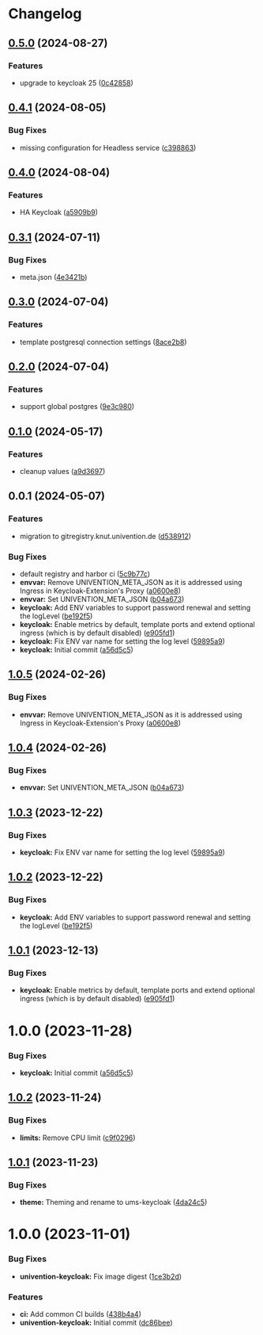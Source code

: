 # Changelog

## [0.5.0](https://git.knut.univention.de/univention/components/keycloak/compare/v0.4.1...v0.5.0) (2024-08-27)


### Features

* upgrade to keycloak 25 ([0c42858](https://git.knut.univention.de/univention/components/keycloak/commit/0c428586531d9869d0d64723a16b0da8d7bc5294))

## [0.4.1](https://git.knut.univention.de/univention/components/keycloak/compare/v0.4.0...v0.4.1) (2024-08-05)


### Bug Fixes

* missing configuration for Headless service ([c398863](https://git.knut.univention.de/univention/components/keycloak/commit/c398863e89c66e32b3a7faed94efae2e64a5bffd))

## [0.4.0](https://git.knut.univention.de/univention/components/keycloak/compare/v0.3.1...v0.4.0) (2024-08-04)


### Features

* HA Keycloak ([a5909b9](https://git.knut.univention.de/univention/components/keycloak/commit/a5909b9c3eedb76aefbea4167a60c3c38e21b33b))

## [0.3.1](https://git.knut.univention.de/univention/components/keycloak/compare/v0.3.0...v0.3.1) (2024-07-11)


### Bug Fixes

* meta.json ([4e3421b](https://git.knut.univention.de/univention/components/keycloak/commit/4e3421b6d4a0d47d49ee6e58651225184c36cef7))

## [0.3.0](https://git.knut.univention.de/univention/components/keycloak/compare/v0.2.0...v0.3.0) (2024-07-04)


### Features

* template postgresql connection settings ([8ace2b8](https://git.knut.univention.de/univention/components/keycloak/commit/8ace2b8d029d48b13143da3c95269585ce47f9af))

## [0.2.0](https://git.knut.univention.de/univention/components/keycloak/compare/v0.1.0...v0.2.0) (2024-07-04)


### Features

* support global postgres ([9e3c980](https://git.knut.univention.de/univention/components/keycloak/commit/9e3c980684168ecc47ce17c3c7137694f7e0512c))

## [0.1.0](https://git.knut.univention.de/univention/components/keycloak/compare/v0.0.1...v0.1.0) (2024-05-17)


### Features

* cleanup values ([a9d3697](https://git.knut.univention.de/univention/components/keycloak/commit/a9d369767e9a9c61e875e7c976fe2ec75d3f85d1))

## 0.0.1 (2024-05-07)


### Features

* migration to gitregistry.knut.univention.de ([d538912](https://git.knut.univention.de/univention/components/keycloak/commit/d53891240710c990823c76541dc4752b47adea51))


### Bug Fixes

* default registry and harbor ci ([5c9b77c](https://git.knut.univention.de/univention/components/keycloak/commit/5c9b77c948ebc32c2ff4c3012e09908ce737b8a7))
* **envvar:** Remove UNIVENTION_META_JSON as it is addressed using Ingress in Keycloak-Extension's Proxy ([a0600e8](https://git.knut.univention.de/univention/components/keycloak/commit/a0600e8e7d10d59d61972ac2229fe7f5abe0e23d))
* **envvar:** Set UNIVENTION_META_JSON ([b04a673](https://git.knut.univention.de/univention/components/keycloak/commit/b04a6735d086f8526ed52a8e554d99966fc5b115))
* **keycloak:** Add ENV variables to support password renewal and setting the logLevel ([be192f5](https://git.knut.univention.de/univention/components/keycloak/commit/be192f5de32bf66d09b723c807efb26f7b3444f7))
* **keycloak:** Enable metrics by default, template ports and extend optional ingress (which is by default disabled) ([e905fd1](https://git.knut.univention.de/univention/components/keycloak/commit/e905fd168dbf0f977159f2f936569a2c86d45ac2))
* **keycloak:** Fix ENV var name for setting the log level ([59895a9](https://git.knut.univention.de/univention/components/keycloak/commit/59895a9c880f238d2c5de7643e3492590d44e5dc))
* **keycloak:** Initial commit ([a56d5c5](https://git.knut.univention.de/univention/components/keycloak/commit/a56d5c59fec5b1d93bad1f28f875dc0ddb9cbfdd))

## [1.0.5](https://gitlab.souvap-univention.de/souvap/tooling/charts/univention-keycloak/compare/v1.0.4...v1.0.5) (2024-02-26)


### Bug Fixes

* **envvar:** Remove UNIVENTION_META_JSON as it is addressed using Ingress in Keycloak-Extension's Proxy ([a0600e8](https://gitlab.souvap-univention.de/souvap/tooling/charts/univention-keycloak/commit/a0600e8e7d10d59d61972ac2229fe7f5abe0e23d))

## [1.0.4](https://gitlab.souvap-univention.de/souvap/tooling/charts/univention-keycloak/compare/v1.0.3...v1.0.4) (2024-02-26)


### Bug Fixes

* **envvar:** Set UNIVENTION_META_JSON ([b04a673](https://gitlab.souvap-univention.de/souvap/tooling/charts/univention-keycloak/commit/b04a6735d086f8526ed52a8e554d99966fc5b115))

## [1.0.3](https://gitlab.souvap-univention.de/souvap/tooling/charts/univention-keycloak/compare/v1.0.2...v1.0.3) (2023-12-22)


### Bug Fixes

* **keycloak:** Fix ENV var name for setting the log level ([59895a9](https://gitlab.souvap-univention.de/souvap/tooling/charts/univention-keycloak/commit/59895a9c880f238d2c5de7643e3492590d44e5dc))

## [1.0.2](https://gitlab.souvap-univention.de/souvap/tooling/charts/univention-keycloak/compare/v1.0.1...v1.0.2) (2023-12-22)


### Bug Fixes

* **keycloak:** Add ENV variables to support password renewal and setting the logLevel ([be192f5](https://gitlab.souvap-univention.de/souvap/tooling/charts/univention-keycloak/commit/be192f5de32bf66d09b723c807efb26f7b3444f7))

## [1.0.1](https://gitlab.souvap-univention.de/souvap/tooling/charts/univention-keycloak/compare/v1.0.0...v1.0.1) (2023-12-13)


### Bug Fixes

* **keycloak:** Enable metrics by default, template ports and extend optional ingress (which is by default disabled) ([e905fd1](https://gitlab.souvap-univention.de/souvap/tooling/charts/univention-keycloak/commit/e905fd168dbf0f977159f2f936569a2c86d45ac2))

# 1.0.0 (2023-11-28)


### Bug Fixes

* **keycloak:** Initial commit ([a56d5c5](https://gitlab.souvap-univention.de/souvap/tooling/charts/univention-keycloak/commit/a56d5c59fec5b1d93bad1f28f875dc0ddb9cbfdd))

## [1.0.2](https://gitlab.souvap-univention.de/souvap/tooling/charts/univention-keycloak/compare/v1.0.1...v1.0.2) (2023-11-24)


### Bug Fixes

* **limits:** Remove CPU limit ([c9f0296](https://gitlab.souvap-univention.de/souvap/tooling/charts/univention-keycloak/commit/c9f0296a3dd7aad04dca1894053e7a5663d6410a))

## [1.0.1](https://gitlab.souvap-univention.de/souvap/tooling/charts/univention-keycloak/compare/v1.0.0...v1.0.1) (2023-11-23)


### Bug Fixes

* **theme:** Theming and rename to ums-keycloak ([4da24c5](https://gitlab.souvap-univention.de/souvap/tooling/charts/univention-keycloak/commit/4da24c566cff5df47f4f4196ce976ac25ee8953d))

# 1.0.0 (2023-11-01)


### Bug Fixes

* **univention-keycloak:** Fix image digest ([1ce3b2d](https://gitlab.souvap-univention.de/souvap/tooling/charts/univention-keycloak/commit/1ce3b2d9ee3035fd95173fd6233da8bf1b6b94c3))


### Features

* **ci:** Add common CI builds ([438b4a4](https://gitlab.souvap-univention.de/souvap/tooling/charts/univention-keycloak/commit/438b4a4c99c362ff0501bf5c79212b27859898c2))
* **univention-keycloak:** Initial commit ([dc86bee](https://gitlab.souvap-univention.de/souvap/tooling/charts/univention-keycloak/commit/dc86beeb6fdd1b1b0dabaa1d4886a392fcbbcfbc))
